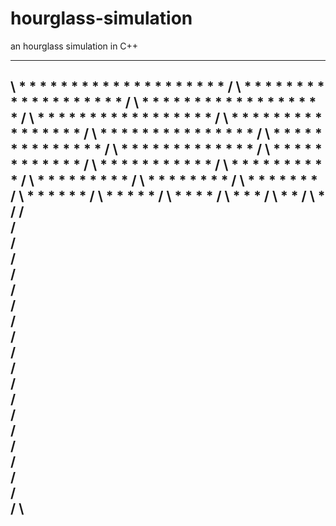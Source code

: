 # hourglass-simulation
an hourglass simulation in C++

-------------------------------------------
\ * * * * * * * * * * * * * * * * * * * * /
 \ * * * * * * * * * * * * * * * * * * * /
  \ * * * * * * * * * * * * * * * * * * /
   \ * * * * * * * * * * * * * * * * * /
    \ * * * * * * * * * * * * * * * * /
     \ * * * * * * * * * * * * * * * /
      \ * * * * * * * * * * * * * * /
       \ * * * * * * * * * * * * * /
        \ * * * * * * * * * * * * /
         \ * * * * * * * * * * * /
          \ * * * * * * * * * * /
           \ * * * * * * * * * /
            \ * * * * * * * * /
             \ * * * * * * * /
              \ * * * * * * /
               \ * * * * * /
                \ * * * * /
                 \ * * * /
                  \ * * /
                   \ * /
                   /   \
                  /     \
                 /       \
                /         \
               /           \
              /             \
             /               \
            /                 \
           /                   \
          /                     \
         /                       \
        /                         \
       /                           \
      /                             \
     /                               \
    /                                 \
   /                                   \
  /                                     \
 /                                       \
/                                         \
-------------------------------------------
